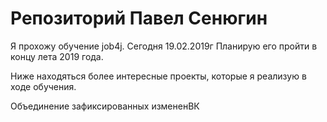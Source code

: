 # Репозиторий Павел Сенюгин

Я прохожу обучение job4j. Сегодня 19.02.2019г Планирую его пройти в концу лета 2019 года.

Ниже находяться более интересные проекты, которые я реализую в ходе обучения.

Объединение зафиксированных измененВК